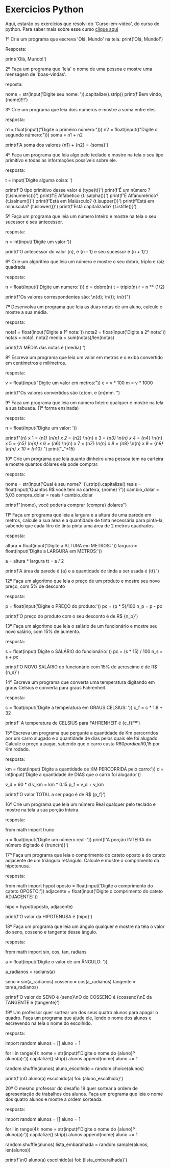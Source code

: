 # Exercicios Python
Aqui, estarão os exercícios que  resolvi do 'Curso-em-video', do curso de python.
Para saber mais sobre esse curso [clique aqui](https://www.cursoemvideo.com/curso/python-3-mundo-1/)


1º Crie um programa que escreva 'Olá, Mundo' na tela.
print('Olá, Mundo!')

Resposta:

print('Olá, Mundo!')


2º Faça um programa que 'leia' o nome de uma pessoa e mostre uma mensagem de 'boas-vindas'.

reposta:

nome = str(input('Digite seu nome: ')).capitalize().strip()
print(f'Bem vindo, {nome}!!!')


3º Crie um programa que leia dois números e mostre a soma entre eles

resposta:

n1 = float(input(("Digite o primeiro número:")))
n2 = float(input(("Digite o segundo número:")))
soma = n1 + n2

print(f'A soma dos  valores {n1} + {n2} = {soma}')


4º Faça um programa que leia algo pelo teclado e mostre na tela o seu tipo primitivo e todas as informações possíveis sobre ele.

resposta:

t = input('Digite alguma coisa: ')

print(f'O tipo primitivo desse valor é {type(t)}')
print(f'É um número ? {t.isnumeric()}')
print(f'É Alfabetico {t.isalpha()}')
print(f'É Alfanumérico? {t.isalnum()}')
print(f'Está em Maiúsculo? {t.isupper()}')
print(f'Está em minuscula? {t.islower()}')
print(f'Está capitalizada? {t.istitle()}')


5º Faça um programa que leia um número Inteiro e mostre na tela o seu sucessor e seu antecessor.

resposta:

n = int(input('Digite um valor:'))

print(f'O antecessor do valor {n}, é {n - 1} e seu sucessor é {n + 1}')


6º Crie um algoritmo que leia um número e mostre o seu dobro, triplo e raiz quadrada

resposta:

n = float(input(('Digite um numero:')))
d = dobro(n)
t = triplo(n)
r = n ** (1/2)

print(f"Os valores correspondentes são: \n{d}; \n{t}; \n{r}")


7º Desenvolva um programa que leia as duas notas de um aluno, calcule e mostre a sua média.
 
resposta:

nota1 = float(input('Digite a 1º nota:'))
nota2 = float(input('Digite a 2º nota:'))
notas = nota1, nota2
media = sum(notas)/len(notas) 

print(f'A MÉDIA das notas  é {media} ')


8º  Escreva um programa que leia um valor em metros e o exiba convertido em centímetros e milímetros.

resposta:

v =  float(input("Digite um valor em metros:"))
c = v * 100
m = v * 1000

print(f"Os valores convertidos são {c}cm, e {m}mm. ")


9º Faça um programa que leia um número Inteiro qualquer e mostre na tela a sua tabuada. (1º forma ensinada)

resposta:

n = float(input('Digite um valor: '))

print(f"{n} x 1 = {n*1} \n{n} x 2 = {n*2} \n{n} x 3 = {n*3} \n{n} x 4 = {n*4} \n{n} x 5 = {n*5} \n{n} x 6 = {n*6} \n{n} x 7 = {n*7} \n{n} x 8 = {n*8} \n{n} x 9 = {n*9} \n{n} x 10 = {n*10} ")
print("_"*15)


10º Crie um programa que leia quanto dinheiro uma pessoa tem na carteira e mostre quantos dólares ela pode comprar.

resposta:

nome = str(input('Qual é seu nome? ')).strip().capitalize()
reais = float(input('Quantos R$ você tem na carteira, {nome} ?'))
cambio_dolar = 5,03
compra_dolar = reais / cambio_dolar

print(f"{nome}, você poderia comprar {compra} dolares")


11º  Faça um programa que leia a largura e a altura de uma parede em metros, calcule a sua área e a quantidade de tinta necessária para pintá-la, sabendo que cada litro de tinta pinta uma área de 2 metros quadrados.

resposta:

altura = float(input('Digite a ALTURA em METROS: '))
largura = float(input('Digite a LARGURA em METROS:'))

a = altura * largura
tt = a / 2

print(f'A área da parede é {a} e a quantidade de tinda a ser usada é {tt}.')


12º Faça um algoritmo que leia o preço de um produto e mostre seu novo preço, com 5% de desconto

resposta:

p = float(input('Digite o PREÇO do produto:'))
pc = (p * 5)/100
n_p = p - pc

print(f'O preço do produto com o seu desconto é de R$ {n_p}')


13º Faça um algoritmo que leia o salário de um funcionário e mostre seu novo salário, com 15% de aumento.

resposta:

s = float(input('Digite o SALÁRIO do funcionário:'))
pc = (s * 15) / 100 
n_s = s + pc

print(f'O NOVO SALÁRIO do funcionário com 15% de acrescimo é de R$ {n_s}')


14º Escreva um programa que converta uma temperatura digitando em graus Celsius e converta para graus Fahrenheit.

resposta:

c = float(input('Digite a temperatura em GRAUS CELSIUS: '))
c_f = c * 1.8 + 32

print(f' A temperatura de CELSIUS para FAHRENHEIT é {c_f}Fº')


15º Escreva um programa que pergunte a quantidade de Km percorridos por um carro alugado e a quantidade de dias pelos quais ele foi alugado. Calcule o preço a pagar, sabendo que o carro custa R$60 por dia e R$0,15 por Km rodado.

resposta:

km = float(input('Digite a quantidade de KM PERCORRIDA pelo carro:'))
d = int(input('Digite a quantidade de DIAS que o carro foi alugado:'))

v_d = 60 * d
v_km = km * 0.15
p_f = v_d + v_km

print(f'O valor TOTAL a ser pago é de R$ {p_f}')


16º Crie um programa que leia um número Real qualquer pelo teclado e mostre na tela a sua porção Inteira.

resposta:

from math import trunc

n = float(input('Digite  um número real: '))
print(f'A porção INTEIRA do número digitado é {trunc(n)}')


17º Faça um programa que leia o comprimento do cateto oposto e do cateto adjacente de um triângulo retângulo. Calcule e mostre o comprimento da hipotenusa.
 
resposta:

from math import hypot
oposto = float(input('Digite o comprimento do cateto OPOSTO:'))
adjacente = float(input('Digite o comprimento do cateto ADJACENTE:'))

hipo = hypot(oposto, adjacente)

print(f'O valor da HIPOTENUSA é {hipo}')


18º Faça um programa que leia um ângulo qualquer e mostre na tela o valor do seno, cosseno e tangente desse ângulo.
 
resposta: 

from math import sin, cos, tan, radians

a = float(input('Digite o valor de um ÂNGULO: '))

a_radianos = radians(a)

seno = sin(a_radianos)
cosseno = cos(a_radianos)
tangente = tan(a_radianos)

print(f'O valor do SENO é {seno}\nO do COSSENO é {cosseno}\nE da TANGENTE é {tangente}')

 
 
19º Um professor quer sortear um dos seus quatro alunos para apagar o quadro. Faça um programa que ajude ele, lendo o nome dos alunos e escrevendo na tela o nome do escolhido.

resposta:

import random
alunos = []
aluno = 1

for i in range(4):
    nome = str(input(f'Digite o nome do {aluno}º aluno(a):')).capitalize().strip()
    alunos.append(nome)
    aluno += 1

random.shuffle(alunos)
aluno_escolhido = random.choice(alunos)

print(f'\nO aluno(a) escolhido(a) foi: {aluno_escolhido}')


20º O mesmo professor do desafio 19 quer sortear a ordem de apresentação de trabalhos dos alunos. Faça um programa que leia o nome dos quatro alunos e mostre a ordem sorteada.

resposta:

import random
alunos = []
aluno = 1

for i in range(4):
    nome = str(input(f'Digite o nome do {aluno}º aluno(a):')).capitalize().strip()
    alunos.append(nome)
    aluno += 1

random.shuffle(alunos)
lista_embaralhada = random.sample(alunos, len(alunos))

print(f'\nO aluno(a) escolhido(a) foi: {lista_embaralhada}')
    




 




